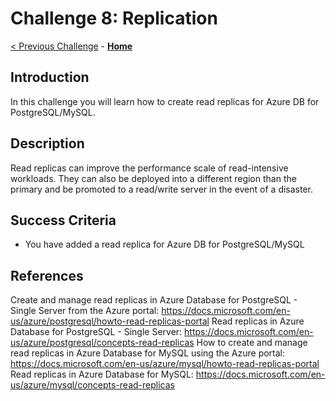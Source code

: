 # Challenge 8: Replication

[< Previous Challenge](./07-private-endpoint.md) - **[Home](../README.md)** 


## Introduction
In this challenge you will learn how to create read replicas for Azure DB for PostgreSQL/MySQL. 

## Description
Read replicas can improve the performance scale of read-intensive workloads. They can also be deployed into a different region than the primary and be promoted to a read/write server in the event of a disaster. 

## Success Criteria

* You have added a read replica for Azure DB for PostgreSQL/MySQL

## References
Create and manage read replicas in Azure Database for PostgreSQL - Single Server from the Azure portal: https://docs.microsoft.com/en-us/azure/postgresql/howto-read-replicas-portal
Read replicas in Azure Database for PostgreSQL - Single Server: https://docs.microsoft.com/en-us/azure/postgresql/concepts-read-replicas
How to create and manage read replicas in Azure Database for MySQL using the Azure portal: https://docs.microsoft.com/en-us/azure/mysql/howto-read-replicas-portal
Read replicas in Azure Database for MySQL: https://docs.microsoft.com/en-us/azure/mysql/concepts-read-replicas

